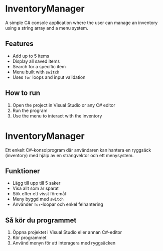 # InventoryManager

A simple C# console application where the user can manage an inventory using a string array and a menu system.

## Features
- Add up to 5 items
- Display all saved items
- Search for a specific item
- Menu built with `switch`
- Uses `for` loops and input validation

## How to run
1. Open the project in Visual Studio or any C# editor
2. Run the program
3. Use the menu to interact with the inventory



# InventoryManager

Ett enkelt C#-konsolprogram där användaren kan hantera en ryggsäck (inventory) med hjälp av en strängvektor och ett menysystem.

## Funktioner
- Lägg till upp till 5 saker
- Visa allt som är sparat
- Sök efter ett visst föremål
- Meny byggd med `switch`
- Använder `for`-loopar och enkel felhantering

## Så kör du programmet
1. Öppna projektet i Visual Studio eller annan C#-editor
2. Kör programmet
3. Använd menyn för att interagera med ryggsäcken



